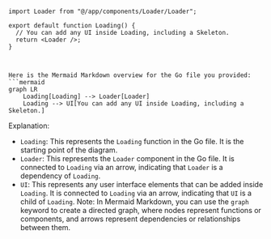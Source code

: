 ```tsx

import Loader from "@/app/components/Loader/Loader";

export default function Loading() {
  // You can add any UI inside Loading, including a Skeleton.
  return <Loader />;
}


```

```mermaid

Here is the Mermaid Markdown overview for the Go file you provided:
```mermaid
graph LR
    Loading[Loading] --> Loader[Loader]
    Loading --> UI[You can add any UI inside Loading, including a Skeleton.]
```
Explanation:

* `Loading`: This represents the `Loading` function in the Go file. It is the starting point of the diagram.
* `Loader`: This represents the `Loader` component in the Go file. It is connected to `Loading` via an arrow, indicating that `Loader` is a dependency of `Loading`.
* `UI`: This represents any user interface elements that can be added inside `Loading`. It is connected to `Loading` via an arrow, indicating that `UI` is a child of `Loading`.
Note: In Mermaid Markdown, you can use the `graph` keyword to create a directed graph, where nodes represent functions or components, and arrows represent dependencies or relationships between them.

```
